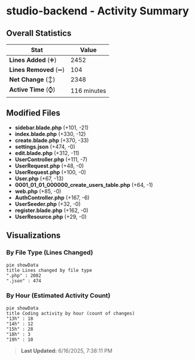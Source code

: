 # studio-backend - Activity Summary 

## Overall Statistics

| Stat                   | Value                                                             |
| ---------------------- | ----------------------------------------------------------------- |
| **Lines Added** (➕)   | 2452                                          |
| **Lines Removed** (➖) | 104                                        |
| **Net Change** (↕)    | 2348                |
| **Active Time** (⌚)   | 116 minutes |


## Modified Files
- **sidebar.blade.php** (+101, -21)
- **index.blade.php** (+330, -12)
- **create.blade.php** (+370, -33)
- **settings.json** (+474, -0)
- **edit.blade.php** (+312, -11)
- **UserController.php** (+111, -7)
- **UserRequest.php** (+48, -0)
- **UserRequest.php** (+100, -0)
- **User.php** (+67, -13)
- **0001_01_01_000000_create_users_table.php** (+64, -1)
- **web.php** (+85, -0)
- **AuthController.php** (+167, -6)
- **UserSeeder.php** (+32, -0)
- **register.blade.php** (+162, -0)
- **UserResource.php** (+29, -0)

## Visualizations

### By File Type (Lines Changed)

```mermaid
pie showData
title Lines changed by file type
".php" : 2082
".json" : 474
```

### By Hour (Estimated Activity Count)

```mermaid
pie showData
title Coding activity by hour (count of changes)
"13h" : 18
"14h" : 12
"15h" : 28
"18h" : 3
"19h" : 10
```


> **Last Updated:** 6/16/2025, 7:38:11 PM
